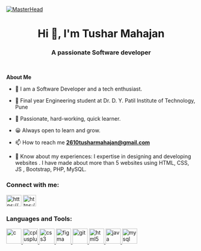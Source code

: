 [![MasterHead](https://img.freepik.com/premium-vector/colorful-banner-with-hands-working-computer-different-electronic-gadgets-devices-symbols-programming-software-development-program-coding_198278-4192.jpg?w=996)]([](https://github.com/nisha-laur))
<h1 align="center">Hi 👋, I'm Tushar Mahajan</h1>
<h3 align="center">A passionate Software developer</h3>
<br>


   
**About Me**        
- 🌱 I am a Software Developer and a tech enthusiast.
- 👷 Final year Engineering student at Dr. D. Y. Patil Institute of Technology, Pune
- 🚀 Passionate, hard-working, quick learner.
- 😀 Always open to learn and grow.


- 📫 How to reach me **2610tusharmahajan@gmail.com**


- 📄 Know about my experiences:    I expertise in designing and developing websites . I have made about more than 5 websites using HTML, CSS, JS , Bootstrap, PHP, MySQL.



<h3 align="left">Connect with me: </h3>
<p align="left">
<a href="https://www.linkedin.com/https://www.linkedin.com/in/tushar-mahajan-68211b227" target="blank"><img align="center" src="https://content.linkedin.com/content/dam/me/business/en-us/amp/brand-site/v2/bg/LI-Bug.svg.original.svg" alt="https://www.linkedin.com/in/nisha-laur-55245622b/" height="30" width="40" /></a>
<a href="https://www.leetcode.com/https://leetcode.com/tushar263/" target="blank"><img align="center" src="https://leetcode.com/_next/static/images/logo-ff2b712834cf26bf50a5de58ee27bcef.png" alt="https://leetcode.com/nisha_112/" height="30" width="35" /></a>
</p>

<h3 align="left">Languages and Tools:</h3>
<p align="left"> <a href="https://www.cprogramming.com/" target="_blank" rel="noreferrer"> <img src="https://upload.wikimedia.org/wikipedia/commons/1/18/C_Programming_Language.svg" alt="c" width="40" height="40"/> </a> <a href="https://www.w3schools.com/cpp/" target="_blank" rel="noreferrer"> <img src="https://isocpp.org/assets/images/cpp_logo.png" alt="cplusplus" width="40" height="40"/> </a> <a href="https://www.w3schools.com/css/" target="_blank" rel="noreferrer"> <img src="https://upload.wikimedia.org/wikipedia/commons/d/d5/CSS3_logo_and_wordmark.svg" alt="css3" width="40" height="40"/> </a>  <a href="https://www.figma.com/" target="_blank" rel="noreferrer"> <img src="https://www.vectorlogo.zone/logos/figma/figma-icon.svg" alt="figma" width="40" height="40"/> </a> <a href="https://git-scm.com/" target="_blank" rel="noreferrer"> <img src="https://www.vectorlogo.zone/logos/git-scm/git-scm-icon.svg" alt="git" width="40" height="40"/> </a> <a href="https://www.w3.org/html/" target="_blank" rel="noreferrer"> <img src="https://upload.wikimedia.org/wikipedia/commons/6/61/HTML5_logo_and_wordmark.svg" alt="html5" width="40" height="40"/> </a> <a href="https://www.java.com" target="_blank" rel="noreferrer"> <img src="https://upload.wikimedia.org/wikipedia/en/3/30/Java_programming_language_logo.svg" alt="java" width="40" height="40"/> </a>  <a href="https://www.mysql.com/" target="_blank" rel="noreferrer"> <img src="https://upload.wikimedia.org/wikipedia/en/d/dd/MySQL_logo.svg" alt="mysql" width="40" height="40"/> </a>

